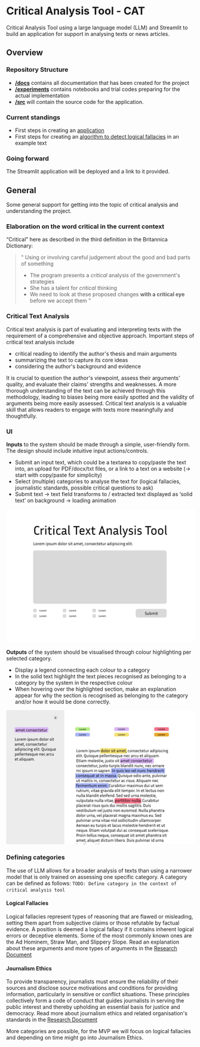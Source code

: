 # Critical Analysis Tool - CAT
Critical Analysis Tool using a large language model (LLM) and Streamlit to build an application for support in analysing texts or news articles.

## Overview
### Repository Structure
- [**/docs**](docs) contains all documentation that has been created for the project
- [**/experiments**](experiments) contains notebooks and trial codes preparing for the actual implementation
- [**/src**](src) will contain the source code for the application.

### Current standings
- First steps in creating an [application](./experiments/data-challenge-amira-iris.py)
- First steps for creating an [algorithm to detect logical fallacies](experiments/cat_trial.ipynb) in an example text

### Going forward
The Streamlit application will be deployed and a link to it provided.

## General
Some general support for getting into the topic of critical analysis and understanding the project.

### Elaboration on the word critical in the current context
“Critical” here as described in the third definition in the Britannica Dictionary:
> "
> Using or involving careful judgement about the good and bad parts of something
> - The program presents a *critical* analysis of the government's strategies
> - She has a talent for *critical* thinking
> - We need to look at these proposed changes **with a critical eye** before we accept them
> "

### Critical Text Analysis
Critical text analysis is part of evaluating and interpreting texts with the requirement of a comprehensive and objective approach. 
Important steps of critical text analysis include 
- critical reading to identify the author's thesis and main arguments
- summarizing the text to capture its core ideas
- considering the author's background and evidence

It is crucial to question the author's viewpoint, assess their arguments' quality, and evaluate their claims' strengths and weaknesses. A more thorough understanding of the text can be achieved through this methodology, leading to biases being more easily spotted and the validity of arguments being more easily assessed. Critical text analysis is a valuable skill that allows readers to engage with texts more meaningfully and thoughtfully.

### UI
**Inputs** to the system should be made through a simple, user-friendly form. The design should include intuitive input actions/controls.
- Submit an input text, which could be a textarea to copy/paste the text into, an upload for PDF/docx/txt files, or a link to a text on a website (-> start with copy/paste for simplicity)
- Select (multiple) categories to analyse the text for (logical fallacies, journalistic standards, possible critical questions to ask)
- Submit text -> text field transforms to / extracted text displayed as ‘solid text’ on background -> loading animation

![Wireframe startpage, select categories, insert and submit text](docs/IMG-20231222-WA0001.jpg)

**Outputs** of the system should be visualised through colour highlighting per selected category.
- Display a legend connecting each colour to a category
- In the solid text highlight the text pieces recognised as belonging to a category by the system in the respective colour
- When hovering over the highlighted section, make an explanation appear for why the section is recognised as belonging to the category and/or how it would be done correctly.

![Wireframe after submitting text, highlighted logical fallacies in text](docs/IMG-20231222-WA0000.jpg)

### Defining categories
The use of LLM allows for a broader analysis of texts than using a narrower model that is only trained on assessing one specific category.
A category can be defined as follows:
`TODO: Define category in the context of critical analysis tool`

#### Logical Fallacies
Logical fallacies represent types of reasoning that are flawed or misleading, setting them apart from subjective claims or those refutable by factual evidence. A position is deemed a logical fallacy if it contains inherent logical errors or deceptive elements. Some of the most commonly known ones are the Ad Hominem, Straw Man, and Slippery Slope. Read an explanation about these arguments and more types of arguments in the [Research Document](docs/Research.pdf)

#### Journalism Ethics
To provide transparency, journalists must ensure the reliability of their sources and disclose source motivations and conditions for providing information, particularly in sensitive or conflict situations. 
These principles collectively form a code of conduct that guides journalists in serving the public interest and thereby upholding an essential basis for justice and democracy. Read more about journalism ethics and related organisation's standards in the [Research Document](docs/Research.pdf)

More categories are possible, for the MVP we will focus on logical fallacies and depending on time might go into Journalism Ethics.
